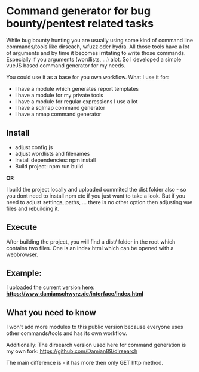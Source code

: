 # Command generator for bug bounty/pentest related tasks

While bug bounty hunting you are usually using some kind of command line commands/tools like dirseach, wfuzz oder hydra.
All those tools have a lot of arguments and by time it becomes irritating to write those commands. Especially if you 
arguments (wordlists, ...) alot. So I developed a simple vueJS based command generator for my needs. 

You could use it as a base for you own workflow. What I use it for:

- I have a module which generates report templates
- I have a module for my private tools 
- I have a module for regular expressions I use a lot
- I have a sqlmap command generator
- I have a nmap command generator

## Install

- adjust config.js
- adjust wordlists and filenames
- Install dependencies: npm install
- Build project: npm run build

__OR__

I build the project locally and uploaded commited the dist folder also - so you dont need to install npm etc if you 
just want to take a look. But if you need to adjust settings, paths, ... there is no other option then adjusting vue files
and rebuilding it.

## Execute

After building the project, you will find a dist/ folder in the root which contains two files. One is an index.html 
which can be opened with a webbrowser.

## Example:

I uploaded the current version here: __https://www.damianschwyrz.de/interface/index.html__

## What you need to know

I won't add more modules to this public version because everyone uses other commands/tools and has its own workflow.

Additionally: The dirsearch version used here for command generation is my own fork: https://github.com/Damian89/dirsearch

The main difference is - it has more then only GET http method.